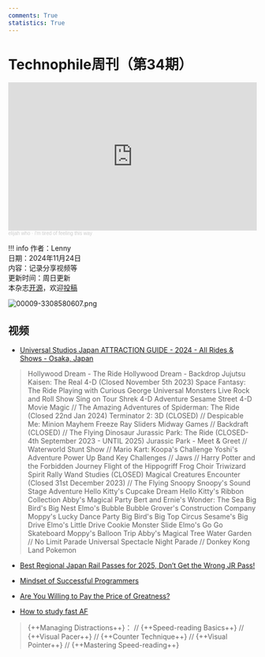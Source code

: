```yaml
---
comments: True
statistics: True
---
```


# Technophile周刊（第34期）

<iframe width="100%" height="300" scrolling="no" frameborder="no" allow="autoplay" src="https://w.soundcloud.com/player/?url=https%3A//api.soundcloud.com/tracks/344063501&color=%23ff5500&auto_play=false&hide_related=false&show_comments=true&show_user=true&show_reposts=false&show_teaser=true&visual=true"></iframe><div style="font-size: 10px; color: #cccccc;line-break: anywhere;word-break: normal;overflow: hidden;white-space: nowrap;text-overflow: ellipsis; font-family: Interstate,Lucida Grande,Lucida Sans Unicode,Lucida Sans,Garuda,Verdana,Tahoma,sans-serif;font-weight: 100;"><a href="https://soundcloud.com/elijahwho" title="‎elijah who" target="_blank" style="color: #cccccc; text-decoration: none;">‎elijah who</a> · <a href="https://soundcloud.com/elijahwho/imtiredoffeelingthisway" title="i&#x27;m tired of feeling this way" target="_blank" style="color: #cccccc; text-decoration: none;">i&#x27;m tired of feeling this way</a></div>

!!! info
    作者：Lenny<br>
    日期：2024年11月24日<br>
    内容：记录分享视频等<br>
    更新时间：周日更新<br>
    本杂志[开源](https://github.com/LennyChenLaw/Weekly)，欢迎[投稿](https://github.com/LennyChenLaw/Weekly/issues)


![00009-3308580607.png](https://s2.loli.net/2024/11/12/SJcABkxGseY7mZg.png)

## 视频
+ [Universal Studios Japan ATTRACTION GUIDE - 2024 - All Rides & Shows - Osaka, Japan](https://www.youtube.com/watch?v=dXc-UxdEjbs)
>Hollywood Dream - The Ride
Hollywood Dream - Backdrop
Jujutsu Kaisen: The Real 4-D (Closed November 5th 2023)
Space Fantasy: The Ride
Playing with Curious George
Universal Monsters Live Rock and Roll Show
Sing on Tour
Shrek 4-D Adventure
Sesame Street 4-D Movie Magic // The Amazing Adventures of Spiderman: The Ride (Closed 22nd Jan 2024)
Terminator 2: 3D (CLOSED) // Despicable Me: Minion Mayhem
Freeze Ray Sliders
Midway Games // Backdraft (CLOSED) // The Flying Dinosaur
Jurassic Park: The Ride (CLOSED- 4th September 2023 - UNTIL 2025)
Jurassic Park - Meet & Greet // Waterworld Stunt Show // Mario Kart: Koopa's Challenge
Yoshi's Adventure
Power Up Band Key Challenges // Jaws // Harry Potter and the Forbidden Journey
Flight of the Hippogriff
Frog Choir
Triwizard Spirit Rally
Wand Studies (CLOSED)
Magical Creatures Encounter (Closed 31st December 2023) // The Flying Snoopy
Snoopy's Sound Stage Adventure
Hello Kitty's Cupcake Dream
Hello Kitty's Ribbon Collection
Abby's Magical Party
Bert and Ernie's Wonder: The Sea
Big Bird's Big Nest
Elmo's Bubble Bubble
Grover's Construction Company
Moppy's Lucky Dance Party
Big Bird's Big Top Circus
Sesame's Big Drive
Elmo's Little Drive
Cookie Monster Slide
Elmo's Go Go Skateboard
Moppy's Balloon Trip
Abby's Magical Tree
Water Garden // No Limit Parade
Universal Spectacle Night Parade // Donkey Kong Land
Pokemon

+ [Best Regional Japan Rail Passes for 2025, Don’t Get the Wrong JR Pass!](https://www.youtube.com/watch?v=rKNxyGkO26g)
>

+ [Mindset of Successful Programmers](https://www.youtube.com/watch?v=nogh434ykF0)
>


+ [Are You Willing to Pay the Price of Greatness?](https://www.youtube.com/watch?v=o7TcCr3uRkg)
>


+ [How to study fast AF](https://www.youtube.com/watch?v=JI4fvr3iBrk)
>{++Managing Distractions++}： // {++Speed-reading Basics++} // {++Visual Pacer++} // {++Counter Technique++} // {++Visual Pointer++} // 
{++Mastering Speed-reading++}






